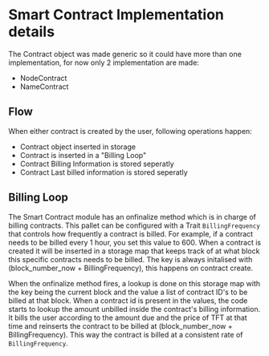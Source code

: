 # Smart Contract Implementation details

The Contract object was made generic so it could have more than one implementation, for now only 2 implementation are made:

- NodeContract
- NameContract

## Flow

When either contract is created by the user, following operations happen:

- Contract object inserted in storage
- Contract is inserted in a "Billing Loop"
- Contract Billing Information is stored seperatly
- Contract Last billed information is stored seperatly


## Billing Loop

The Smart Contract module has an onfinalize method which is in charge of billing contracts. This pallet can be configured with a Trait `BillingFrequency` that controls how frequently a contract is billed. For example, if a contract needs to be billed every 1 hour, you set this value to 600. When a contract is created it will be inserted in a storage map that keeps track of at what block this specific contracts needs to be billed. The key is always initalised with (block_number_now + BillingFrequency), this happens on contract create. 

When the onfinalize method fires, a lookup is done on this storage map with the key being the current block and the value a list of contract ID's to be billed at that block. When a contract id is present in the values, the code starts to lookup the amount unbilled inside the contract's billing information. It bills the user according to the amount due and the price of TFT at that time and reinserts the contract to be billed at (block_number_now + BillingFrequency). This way the contract is billed at a consistent rate of `BillingFrequency`.


